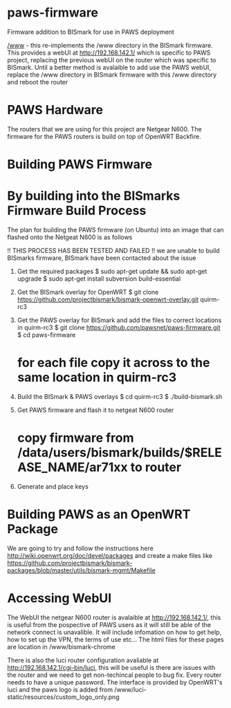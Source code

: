paws-firmware
=============

Firmware addition to BISmark for use in PAWS deployment

[/www](https://github.com/pawsnet/paws-firmware/tree/master/www) - this re-implements the /www directory in the BISmark firmware. This provides a webUI at http://192.168.142.1/ which is specific to PAWS project, replacing the previous webUI on the router which was specific to BISmark. Until a better method is avalaible to add use the PAWS webUI, replace the /www directory in BISmark firmware with this /www directory and reboot the router 

PAWS Hardware
=============

The routers that we are using for this project are Netgear N600. The firmware for the PAWS routers is build on top of OpenWRT Backfire.

Building PAWS Firmware
======================

# By building into the BISmarks Firmware Build Process

The plan for building the PAWS firmware (on Ubuntu) into an image that can flashed onto the Netgeat N600 is as follows

!! THIS PROCESS HAS BEEN TESTED AND FAILED !!
we are unable to build BISmarks firmware, BISmark have been contacted about the issue

1) Get the required packages
	$ sudo apt-get update && sudo apt-get upgrade
	$ sudo apt-get install subversion build-essential

2) Get the BISmark overlay for OpenWRT
	$ git clone https://github.com/projectbismark/bismark-openwrt-overlay.git quirm-rc3

3) Get the PAWS overlay for BISmark and add the files to correct locations in quirm-rc3
	$ git clone https://github.com/pawsnet/paws-firmware.git
	$ cd paws-firmware
	# for each file copy it across to the same location in quirm-rc3

4) Build the BISmark & PAWS overlays
	$ cd quirm-rc3 
	$ ./build-bismark.sh

5) Get PAWS firmware and flash it to netgeat N600 router
	# copy firmware from /data/users/bismark/builds/$RELEASE_NAME/ar71xx to router

6) Generate and place keys


# Building PAWS as an OpenWRT Package

We are going to try and follow the instructions here http://wiki.openwrt.org/doc/devel/packages and create a make files like https://github.com/projectbismark/bismark-packages/blob/master/utils/bismark-mgmt/Makefile

Accessing WebUI
===============

The WebUI the netgear N600 router is avalaible at http://192.168.142.1/, this is useful from the pospective of PAWS users as it will still be able of the network connect is unavalible. It will include infomation on how to get help, how to set up the VPN, the terms of use etc... The html files for these pages are location in /www/bismark-chrome

There is also the luci router configuration avaliable at http://192.168.142.1/cgi-bin/luci, this will be useful is there are issues with the router and we need to get non-techincal people to bug fix. Every router needs to have a unique password. The interface is provided by OpenWRT's luci and the paws logo is added from /www/luci-static/resources/custom_logo_only.png
